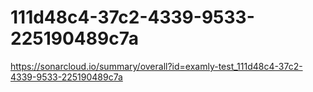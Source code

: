 # 111d48c4-37c2-4339-9533-225190489c7a
https://sonarcloud.io/summary/overall?id=examly-test_111d48c4-37c2-4339-9533-225190489c7a
